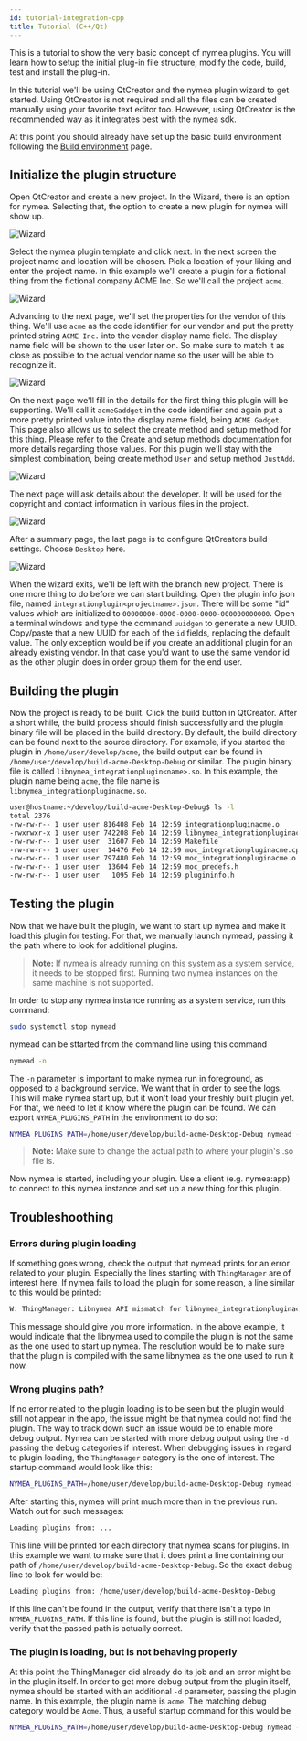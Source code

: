 ```yaml
---
id: tutorial-integration-cpp
title: Tutorial (C++/Qt)
---
```


This is a tutorial to show the very basic concept of nymea plugins. You will learn how to setup the initial plug-in file structure, modify the code, build, test and install the plug-in.

In this tutorial we'll be using QtCreator and the nymea plugin wizard to get started. Using QtCreator is not required and all the files can be created manually using your favorite text editor too. However, using QtCreator is the recommended way as it integrates best with the nymea sdk.

At this point you should already have set up the basic build environment following the [Build environment](docs/plugins/plugin-build-environment/) page.

## Initialize the plugin structure

Open QtCreator and create a new project. In the Wizard, there is an option for nymea. Selecting that, the option to create a new plugin for nymea will show up.

![Wizard](/img/wizard1.png)

Select the nymea plugin template and click next. In the next screen the project name and location will be chosen. Pick a location of your liking and enter the project name. In this example we'll create a plugin for a fictional thing from the fictional company ACME Inc. So we'll call the project `acme`.

![Wizard](/img/wizard2.png)

Advancing to the next page, we'll set the properties for the vendor of this thing. We'll use `acme` as the code identifier for our vendor and put the pretty printed string `ACME Inc.` into the vendor display name field. The display name field will be shown to the user later on. So make sure to match it as close as possible to the actual vendor name so the user will be able to recognize it.

![Wizard](/img/wizard3.png)

On the next page we'll fill in the details for the first thing this plugin will be supporting. We'll call it `acmeGaddget` in the code identifier and again put a more pretty printed value into the display name field, being `ACME Gadget`. This page also allows us to select the create method and setup method for this thing. Please refer to the [Create and setup methods documentation](http://docs-preview.nymea.io/docs/plugins/create-setup-methods/) for more details regarding those values. For this plugin we'll stay with the simplest combination, being create method `User` and setup method `JustAdd`.

![Wizard](/img/wizard4.png)

The next page will ask details about the developer. It will be used for the copyright and contact information in various files in the project.

![Wizard](/img/wizard5.png)

After a summary page, the last page is to configure QtCreators build settings. Choose `Desktop` here.

![Wizard](/img/wizard6.png)

When the wizard exits, we'll be left with the branch new project. There is one more thing to do before we can start building. Open the plugin info json file, named `integrationplugin<projectname>.json`. There will be some "id" values which are initialized to `00000000-0000-0000-0000-000000000000`. Open a terminal windows and type the command `uuidgen` to generate a new UUID. Copy/paste that a new UUID for each of the `id` fields, replacing the default value. The only exception would be if you create an additional plugin for an already existing vendor. In that case you'd want to use the same vendor id as the other plugin does in order group them for the end user.

## Building the plugin

Now the project is ready to be built. Click the build button in QtCreator. After a short while, the build process should finish successfully and the plugin binary file will be placed in the build directory. By default, the build directory can be found next to the source directory. For example, if you started the plugin in `/home/user/develop/acme`, the build output can be found in `/home/user/develop/build-acme-Desktop-Debug` or similar. The plugin binary file is called `libnymea_integrationplugin<name>.so`. In this example, the plugin name being `acme`, the file name is `libnymea_integrationpluginacme.so`.

```bash
user@hostname:~/develop/build-acme-Desktop-Debug$ ls -l
total 2376
-rw-rw-r-- 1 user user 816408 Feb 14 12:59 integrationpluginacme.o
-rwxrwxr-x 1 user user 742208 Feb 14 12:59 libnymea_integrationpluginacme.so
-rw-rw-r-- 1 user user  31607 Feb 14 12:59 Makefile
-rw-rw-r-- 1 user user  14476 Feb 14 12:59 moc_integrationpluginacme.cpp
-rw-rw-r-- 1 user user 797480 Feb 14 12:59 moc_integrationpluginacme.o
-rw-rw-r-- 1 user user  13604 Feb 14 12:59 moc_predefs.h
-rw-rw-r-- 1 user user   1095 Feb 14 12:59 plugininfo.h
```


## Testing the plugin

Now that we have built the plugin, we want to start up nymea and make it load this plugin for testing. For that, we manually launch nymead, passing it the path where to look for additional plugins.

> **Note:** If nymea is already running on this system as a system service, it needs to be stopped first. Running two nymea instances on the same machine is not supported.

In order to stop any nymea instance running as a system service, run this command:

```bash
sudo systemctl stop nymead
``` 

nymead can be sttarted from the command line using this command

```bash
nymead -n
```
    
The `-n` parameter is important to make nymea run in foreground, as opposed to a background service. We want that in order to see the logs. This will make nymea start up, but it won't load your freshly built plugin yet. For that, we need to let it know where the plugin can be found. We can export `NYMEA_PLUGINS_PATH` in the environment to do so:

```bash
NYMEA_PLUGINS_PATH=/home/user/develop/build-acme-Desktop-Debug nymead -n
```
    
> **Note:** Make sure to change the actual path to where your plugin's .so file is.

Now nymea is started, including your plugin. Use a client (e.g. nymea:app) to connect to this nymea instance and set up a new thing for this plugin.

## Troubleshoothing

### Errors during plugin loading

If something goes wrong, check the output that nymead prints for an error related to your plugin. Especially the lines starting with `ThingManager` are of interest here. If nymea fails to load the plugin for some reason, a line similar to this would be printed:

```bash
W: ThingManager: Libnymea API mismatch for libnymea_integrationpluginacme.so. Core API: 4.1, Plugin API: 3.4
```
    
This message should give you more information. In the above example, it would indicate that the libnymea used to compile the plugin is not the same as the one used to start up nymea. The resolution would be to make sure that the plugin is compiled with the same libnymea as the one used to run it now.


### Wrong plugins path?

If no error related to the plugin loading is to be seen but the plugin would still not appear in the app, the issue might be that nymea could not find the plugin. The way to track down such an issue would be to enable more debug output. Nymea can be started with more debug output using the `-d` passing the debug categories if interest. When debugging issues in regard to plugin loading, the `ThingManager` category is the one of interest. The startup command would look like this:

```bash
NYMEA_PLUGINS_PATH=/home/user/develop/build-acme-Desktop-Debug nymead -n -d ThingeManager
```
    
After starting this, nymea will print much more than in the previous run. Watch out for such messages:

```bash
Loading plugins from: ...
```
    
This line will be printed for each directory that nymea scans for plugins. In this example we want to make sure that it does print a line containing our path of `/home/user/develop/build-acme-Desktop-Debug`. So the exact debug line to look for would be:

```bash
Loading plugins from: /home/user/develop/build-acme-Desktop-Debug
```
    
If this line can't be found in the output, verify that there isn't a typo in `NYMEA_PLUGINS_PATH`. If this line is found, but the plugin is still not loaded, verify that the passed path is actually correct.

### The plugin is loading, but is not behaving properly

At this point the ThingManager did already do its job and an error might be in the plugin itself. In order to get more debug output from the plugin itself, nymea should be started with an additional `-d` parameter, passing the plugin name. In this example, the plugin name is `acme`. The matching debug category would be `Acme`. Thus, a useful startup command for this would be

```bash
NYMEA_PLUGINS_PATH=/home/user/develop/build-acme-Desktop-Debug nymead -n -d ThingManager -d Acme
``` 
